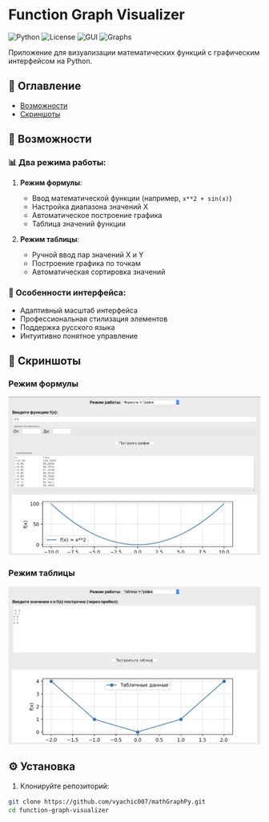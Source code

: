 # Function Graph Visualizer

![Python](https://img.shields.io/badge/Python-3.8%2B-blue)
![License](https://img.shields.io/badge/License-MIT-green)
![GUI](https://img.shields.io/badge/GUI-Tkinter-yellow)
![Graphs](https://img.shields.io/badge/Graphs-Matplotlib-orange)

Приложение для визуализации математических функций с графическим интерфейсом на Python.

## 📌 Оглавление
- [Возможности](#-возможности)
- [Скриншоты](#-скриншоты)

## 🌟 Возможности

### 📊 Два режима работы:
1. **Режим формулы**:
   - Ввод математической функции (например, `x**2 + sin(x)`)
   - Настройка диапазона значений X
   - Автоматическое построение графика
   - Таблица значений функции

2. **Режим таблицы**:
   - Ручной ввод пар значений X и Y
   - Построение графика по точкам
   - Автоматическая сортировка значений

### 🎨 Особенности интерфейса:
- Адаптивный масштаб интерфейса
- Профессиональная стилизация элементов
- Поддержка русского языка
- Интуитивно понятное управление

## 📸 Скриншоты

### Режим формулы
![Формула](formula_mode.png)

### Режим таблицы
![Таблица](table_mode.png)

## ⚙️ Установка

1. Клонируйте репозиторий:
```bash
git clone https://github.com/vyachic007/mathGraphPy.git
cd function-graph-visualizer
